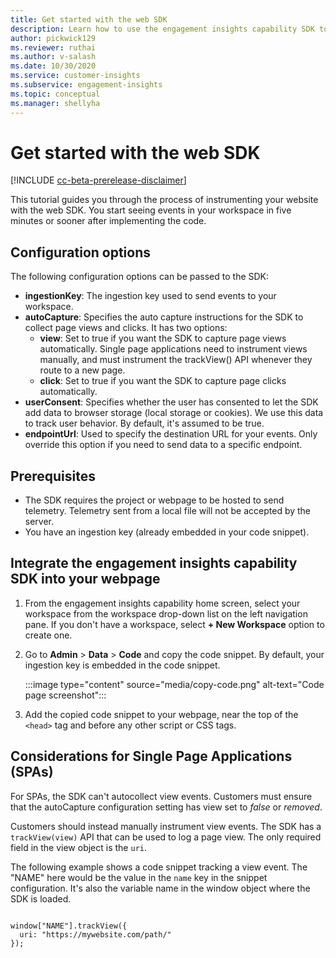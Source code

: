 ```yaml
---
title: Get started with the web SDK
description: Learn how to use the engagement insights capability SDK to instrument your website.
author: pickwick129
ms.reviewer: ruthai
ms.author: v-salash
ms.date: 10/30/2020
ms.service: customer-insights
ms.subservice: engagement-insights 
ms.topic: conceptual
ms.manager: shellyha
---
```


# Get started with the web SDK

[!INCLUDE [cc-beta-prerelease-disclaimer](includes/cc-beta-prerelease-disclaimer.md)]

This tutorial guides you through the process of instrumenting your website with the web SDK. You start seeing events in your workspace in five minutes or sooner after implementing the code.

## Configuration options

The following configuration options can be passed to the SDK:

- **ingestionKey**: The ingestion key used to send events to your workspace.
-	**autoCapture**: Specifies the auto capture instructions for the SDK to collect page views and clicks. It has two options:
    - **view**: Set to true if you want the SDK to capture page views automatically. Single page applications need to instrument views manually, and must instrument the trackView() API whenever they route to a new page.
    - **click**: Set to true if you want the SDK to capture page clicks automatically.
-	**userConsent**: Specifies whether the user has consented to let the SDK add data to browser storage (local storage or cookies). We use this data to track user behavior. By default, it's assumed to be true.
-	**endpointUrl**: Used to specify the destination URL for your events. Only override this option if you need to send data to a specific endpoint.

## Prerequisites

* The SDK requires the project or webpage to be hosted to send telemetry. Telemetry sent from a local file will not be accepted by the server.
* You have an ingestion key (already embedded in your code snippet).

## Integrate the engagement insights capability SDK into your webpage

1. From the engagement insights capability home screen, select your workspace from the workspace drop-down list on the left navigation pane. If you don't have a workspace, select **+ New Workspace** option to create one.

2. Go to **Admin** > **Data** > **Code**  and copy the code snippet. By default, your ingestion key is embedded in the code snippet.

   :::image type="content" source="media/copy-code.png" alt-text="Code page screenshot":::


3. Add the copied code snippet to your webpage, near the top of the `<head>` tag and before any other script or CSS tags.

## Considerations for Single Page Applications (SPAs)

For SPAs, the SDK can't autocollect view events. Customers must ensure that the autoCapture configuration setting has view set to *false* or *removed*.

Customers should instead manually instrument view events. The SDK has a `trackView(view)` API that can be used to log a page view. The only required field in the view object is the `uri`.

The following example shows a code snippet tracking a view event. The "NAME" here would be the value in the `name` key in the snippet configuration. It's also the variable name in the window object where the SDK is loaded.

```

window["NAME"].trackView({
  uri: "https://mywebsite.com/path/"
});

```
